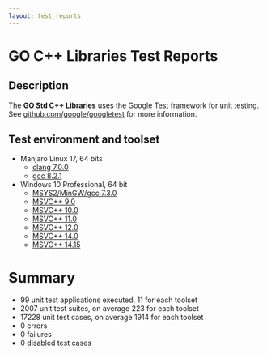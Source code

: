 ```yaml
---
layout: test_reports
---
```


# GO C++ Libraries Test Reports

## Description

The **GO Std C++ Libraries** uses the Google Test framework for unit testing.
See [github.com/google/googletest](https://github.com/google/googletest) for
more information.

## Test environment and toolset

* Manjaro Linux 17, 64 bits
  * [clang 7.0.0](./linux_clang/unit_tests.html)
  * [gcc 8.2.1](./linux_gcc/unit_tests.html)
* Windows 10 Professional, 64 bit
  * [MSYS2/MinGW/gcc 7.3.0](./windows_gcc/unit_tests.html)
  * [MSVC++ 9.0](./windows_msvc90/unit_tests.html)
  * [MSVC++ 10.0](./windows_msvc100/unit_tests.html)
  * [MSVC++ 11.0](./windows_msvc110/unit_tests.html)
  * [MSVC++ 12.0](./windows_msvc120/unit_tests.html)
  * [MSVC++ 14.0](./windows_msvc140/unit_tests.html)
  * [MSVC++ 14.15](./windows_msvc141/unit_tests.html)

# Summary

* 99 unit test applications executed, 11 for each toolset
* 2007 unit test suites, on average 223 for each toolset
* 17228 unit test cases, on average 1914 for each toolset
* 0 errors
* 0 failures
* 0 disabled test cases
